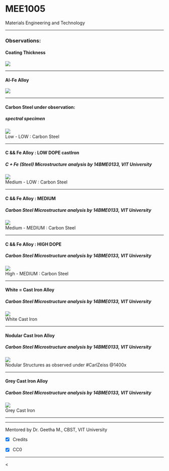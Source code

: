 # MEE1005
Materials Engineering and Technology

---


### Observations:

#### Coating Thickness 
![](coating_thickness)


---


#### Al-Fe Alloy
![](14BME0133AL1.bmp)




---


#### Carbon Steel under observation:
##### spectral specimen
![](14BME0133G3Lowcarbonstee.bmp)  
Low - LOW : Carbon Steel




---


#### C && Fe Alloy : LOW DOPE castIron 
##### C + Fe (Steel) Microstructure analysis by 14BME0133, VIT University
![](14BME0133G3Mediumcarbonsteel11.bmp)  
Medium - LOW : Carbon Steel




---


#### C && Fe Alloy : MEDIUM
##### Carbon Steel Microstructure analysis by 14BME0133, VIT University
![](14BME0133G3Mediumcarbonsteel12.bmp)  
Medium - MEDIUM : Carbon Steel




---


#### C && Fe Alloy : HIGH DOPE
##### Carbon Steel Microstructure analysis by 14BME0133, VIT University
![](14BME0133Highcarbonsteel1.bmp)  
High - MEDIUM : Carbon Steel




---


#### White = Cast Iron Alloy
##### Carbon Steel Microstructure analysis by 14BME0133, VIT University
![](14BME0133G3Whitecastiron1.bmp)    
White Cast Iron




---


####  Nodular Cast Iron Alloy
##### Carbon Steel Microstructure analysis by 14BME0133, VIT University
![](14BME0133Nodularcastiron1.bmp)   
Nodular Structures as observed under #CarlZeiss @1400x 



---


#### Grey Cast Iron Alloy
##### Carbon Steel Microstructure analysis by 14BME0133, VIT University
![](14BME0133Greycastiron1.bmp)     
Grey Cast Iron




---


---

Mentored by Dr. Geetha M., CBST, VIT University
 - [x] Credits
  - [x] CC0 


---


<<SCRIPT>

(•_•)  
<)   )╯LOOK  
/    \   
   
\(•_•)   
(   (> fOR   
/    \   

 (•_•)   
<)   )>  N1X   
/    \   
   

---

---

---

---


© 2017 NIKHIL PANDITA

Grateful to all *UNIX # and my Alma Maters.
Vital stats:

    Version served: v4.2.06.
    ET: #D7676
    Created: 01-08-2014t1100+0530
    Updated: 28-09-2017t0053+0530

© https://14BME0133.github.io<br>Up, What’s next?<br>with <3<br>~itsN1X


(C) 2017-18 <a href="14bme0133.github.io"> < / 1 4 B M E 0 1 3 3 /></a><br>All Directions Reserved.<br>
<hr><hr><hr><hr>

